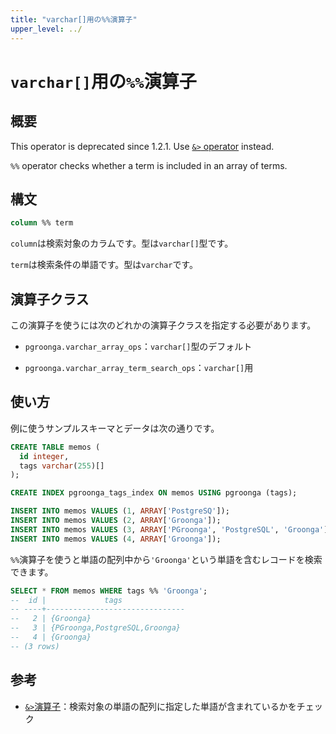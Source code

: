 ```yaml
---
title: "varchar[]用の%%演算子"
upper_level: ../
---
```


# `varchar[]`用の`%%`演算子

## 概要

This operator is deprecated since 1.2.1. Use [`&>` operator][contain-term-v2] instead.

`%%` operator checks whether a term is included in an array of terms.

## 構文

```sql
column %% term
```

`column`は検索対象のカラムです。型は`varchar[]`型です。

`term`は検索条件の単語です。型は`varchar`です。

## 演算子クラス

この演算子を使うには次のどれかの演算子クラスを指定する必要があります。

  * `pgroonga.varchar_array_ops`：`varchar[]`型のデフォルト

  * `pgroonga.varchar_array_term_search_ops`：`varchar[]`用

## 使い方

例に使うサンプルスキーマとデータは次の通りです。

```sql
CREATE TABLE memos (
  id integer,
  tags varchar(255)[]
);

CREATE INDEX pgroonga_tags_index ON memos USING pgroonga (tags);
```

```sql
INSERT INTO memos VALUES (1, ARRAY['PostgreSQ']);
INSERT INTO memos VALUES (2, ARRAY['Groonga']);
INSERT INTO memos VALUES (3, ARRAY['PGroonga', 'PostgreSQL', 'Groonga']);
INSERT INTO memos VALUES (4, ARRAY['Groonga']);
```

`%%`演算子を使うと単語の配列中から`'Groonga'`という単語を含むレコードを検索できます。

```sql
SELECT * FROM memos WHERE tags %% 'Groonga';
--  id |             tags              
-- ----+-------------------------------
--   2 | {Groonga}
--   3 | {PGroonga,PostgreSQL,Groonga}
--   4 | {Groonga}
-- (3 rows)
```

## 参考

  * [`&>`演算子][contain-term-v2]：検索対象の単語の配列に指定した単語が含まれているかをチェック

[contain-term-v2]:contain-term-v2.html
